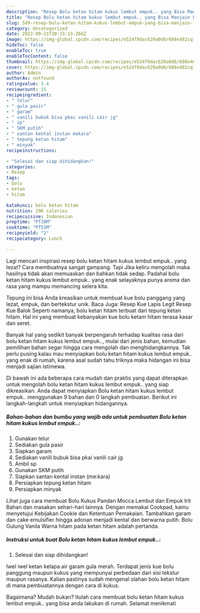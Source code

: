 ```yaml
---
description: "Resep Bolu ketan hitam kukus lembut empuk.. yang Bisa Manjain Lidah , Mantap"
title: "Resep Bolu ketan hitam kukus lembut empuk.. yang Bisa Manjain Lidah , Mantap"
slug: 589-resep-bolu-ketan-hitam-kukus-lembut-empuk-yang-bisa-manjain-lidah-mantap
category: Uncategorized
date: 2022-09-21T20:33:13.266Z
image: https://img-global.cpcdn.com/recipes/e524f0dac620a0d6/680x482cq70/bolu-ketan-hitam-kukus-lembut-empuk-foto-resep-utama.jpg
hideToc: false
enableToc: true
enableTocContent: false
thumbnail: https://img-global.cpcdn.com/recipes/e524f0dac620a0d6/680x482cq70/bolu-ketan-hitam-kukus-lembut-empuk-foto-resep-utama.jpg
cover: https://img-global.cpcdn.com/recipes/e524f0dac620a0d6/680x482cq70/bolu-ketan-hitam-kukus-lembut-empuk-foto-resep-utama.jpg
author: Admin
authorAv: notfound
ratingvalue: 3.4
reviewcount: 15
recipeingredient:
- " telur"
- " gula pasir"
- " garam"
- " vanili bubuk bisa pkai vanili cair jg"
- " sp"
- " SKM putih"
- " santan kental instan mekara"
- " tepung ketan hitam"
- " minyak"
recipeinstructions:

- "Selesai dan siap dihidangkan!"
categories:
- Resep
tags:
- bolu
- ketan
- hitam

katakunci: bolu ketan hitam 
nutrition: 296 calories
recipecuisine: Indonesian
preptime: "PT30M"
cooktime: "PT53M"
recipeyield: "2"
recipecategory: Lunch

---
```



Lagi mencari inspirasi resep bolu ketan hitam kukus lembut empuk.. yang lezat? Cara membuatnya sangat gampang. Tapi Jika keliru mengolah maka hasilnya tidak akan memuaskan dan bahkan tidak sedap. Padahal bolu ketan hitam kukus lembut empuk.. yang enak selayaknya punya aroma dan rasa yang mampu memancing selera kita.


Tepung ini bisa Anda kreasikan untuk membuat kue bolu panggang yang lezat, empuk, dan bertekstur unik. Baca Juga: Resep Kue Lapis Legit Resep Kue Balok Seperti namanya, bolu ketan hitam terbuat dari tepung ketan hitam. Hal ini yang membuat kebanyakan kue bolu ketam hitam terasa kasar dan seret.

Banyak hal yang sedikit banyak berpengaruh terhadap kualitas rasa dari bolu ketan hitam kukus lembut empuk.., mulai dari jenis bahan, kemudian pemilihan bahan segar hingga cara mengolah dan menghidangkannya. Tak perlu pusing kalau mau menyiapkan bolu ketan hitam kukus lembut empuk.. yang enak di rumah, karena asal sudah tahu triknya maka hidangan ini bisa menjadi sajian istimewa.


Di bawah ini ada beberapa cara mudah dan praktis yang dapat diterapkan untuk mengolah bolu ketan hitam kukus lembut empuk.. yang siap dikreasikan. Anda dapat menyiapkan Bolu ketan hitam kukus lembut empuk.. menggunakan 9 bahan dan 0 langkah pembuatan. Berikut ini langkah-langkah untuk menyiapkan hidangannya.

<!--inarticleads1-->

##### Bahan-bahan dan bumbu yang wajib ada untuk pembuatan Bolu ketan hitam kukus lembut empuk..:

1. Gunakan  telur
1. Sediakan  gula pasir
1. Siapkan  garam
1. Sediakan  vanili bubuk bisa pkai vanili cair jg
1. Ambil  sp
1. Gunakan  SKM putih
1. Siapkan  santan kental instan (me:kara)
1. Persiapkan  tepung ketan hitam
1. Persiapkan  minyak


Lihat juga cara membuat Bolu Kukus Pandan Mocca Lembut dan Empuk Irit Bahan dan masakan sehari-hari lainnya. Dengan memakai Cookpad, kamu menyetujui Kebijakan Cookie dan Ketentuan Pemakaian. Tambahkan garam dan cake emulsifier hingga adonan menjadi kental dan berwarna putih. Bolu Gulung Vanila Warna hitam pada ketan hitam adalah pertanda. 

<!--inarticleads2-->

##### Instruksi untuk buat Bolu ketan hitam kukus lembut empuk..:


1. Selesai dan siap dihidangkan!

Iwel iwel ketan kelapa air garam gula merah. Terdapat jenis kue bolu panggung maupun kukus yang mempunyai perbedaan dari sisi tekstur maupun rasanya. Kalian pastinya sudah mengenal olahan bolu ketan hitam di mana pembuatannya dengan cara di kukus. 

Bagaimana? Mudah bukan? Itulah cara membuat bolu ketan hitam kukus lembut empuk.. yang bisa anda lakukan di rumah. Selamat menikmati
